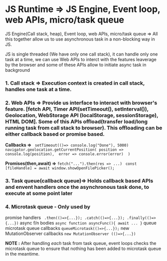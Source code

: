 # JS Runtime => JS Engine, Event loop, web APIs, micro/task queue

JS Engine(Call stack, heap), Event loop, web APIs, micro/task queue => All this together allow us to use asynchronous task in a non-blocking way in JS.

JS is single threaded (We have only one call stack), it can handle only one task at a time, we can use Web APIs to interct with the features leaverage by the browser and some of these APIs  allow to initiate async task in background

### 1. Call stack => Execution context is created in call stack, handles one task at a time.

### 2. Web APIs => Provide us interface to interact with browser's feature. [fetch API, Timer API(setTimeout(), setInterval()), Geolocation, WebStorage API (localStorage, sessionStorage), HTML DOM]. Some of this APIs offload(transfer load/long running task from call stack to browser). This offloading can be either callback based or promise based.

**Callbacks =>** ``` setTimeout(()=> console.log("Done"), 5000)```
```navigator.geolocation.getCurrentPosition( position => console.log(position),  error => console.error(error)  )```

**Promises(then,await) =>** ```fetch("...").then(res => ...)``` ``` const [fileHandle] = await window.showOpenFilePicker();```

### 3. Task queue(callback queue)=> Holds callback based APIs and envent handlers once the asynchronous task done, to execute at some point later

### 4. Microtask queue - Only used by 
promise handlers ``` .then(()=>{...}); .catch(()=>{...}); .finally(()=> {...})```
async f/n bodies ``` async function asyncFunc(){ await ... } ```
queue microtask queue callbacks ```queueMicrotask(()=>{...});```
new MutationObserver callbacks ```new MutationObserver (()=>{...})```

**NOTE :** After handling *each* task from task queue, event loops checks the microtask queue to ensure that nothing has been added to microtask queue in the meantime.
